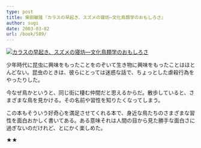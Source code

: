 ```yaml
---
type: post
title: 柴田敏隆『カラスの早起き、スズメの寝坊―文化鳥類学のおもしろさ』
author: sugi
date: 2003-03-02
url: /book/589/
---
```

<a href="http://www.amazon.co.jp/exec/obidos/ASIN/4106035154/chezsugi-22/ref=nosim/" onclick="_gaq.push(['_trackEvent', 'outbound-article', 'http://www.amazon.co.jp/exec/obidos/ASIN/4106035154/chezsugi-22/ref=nosim/', '']);" name="amazletlink" target="_blank"><img src="http://i1.wp.com/ec2.images-amazon.com/images/I/41FH8FCMQ4L.SL160.jpg?w=660" alt="カラスの早起き、スズメの寝坊―文化鳥類学のおもしろさ" class="alignleft" data-recalc-dims="1" /></a>

少年時代に昆虫に興味をもったことをのぞいて生き物に興味をもったことはほとんどない。昆虫のときは、彼らにとっては迷惑な話で、ちょっとした虐殺行為をやったりした。

今なぜ鳥かというと、同じ街に棲む仲間だと思えるからだ。散歩していると、さまざまな鳥を見かける。その名前や習性を知りたくなってしまう。

この本もそういう好奇心を満足させてくれる本で、身近な鳥たちのさまざまな習性を面白おかしく書いてある。ある意味それは人間の目から見た勝手な面白さに過ぎないのだけれど、とにかく楽しめた。

★★

